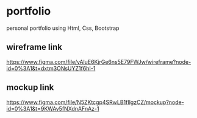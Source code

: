 # portfolio
personal portfolio using Html, Css, Bootstrap

## wireframe link
https://www.figma.com/file/yAluE6KjrGe6ns5E79FWJw/wireframe?node-id=0%3A1&t=dxtm3ONsUYZ1f6hI-1

## mockup link
https://www.figma.com/file/N5ZKtcgp4SRwLB1fIlgzCZ/mockup?node-id=0%3A1&t=9KWAv5fNXdnAFnAz-1
